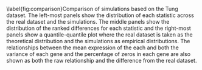 \label{fig:comparison}Comparison of simulations based on the Tung dataset. The left-most panels show the distribution of each statistic across the real dataset and the simulations. The middle panels show the distribution of the ranked differences for each statistic and the right-most panels show a quantile-quantile plot where the real dataset is taken as the theoretical distribution and the simulations as empirical distributions. The relationships between the mean expression of the each and both the variance of each gene and the percentage of zeros in each gene are also shown as both the raw relationship and the difference from the real dataset.